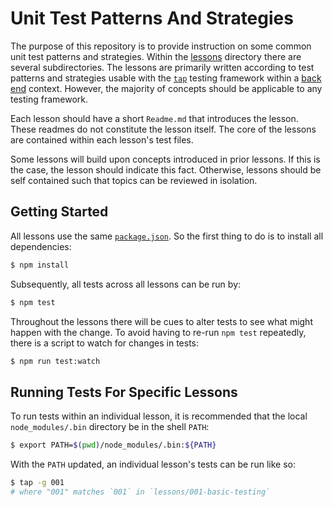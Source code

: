 # Unit Test Patterns And Strategies

The purpose of this repository is to provide instruction on some common
unit test patterns and strategies. Within the [lessons](./lessons) directory
there are several subdirectories. The lessons are primarily written according to
test patterns and strategies usable with the [`tap`](https://node-tap.org)
testing framework within a [back end][backend] context. However, the majority
of concepts should be applicable to any testing framework.

Each lesson should have a short `Readme.md` that introduces the lesson. These
readmes do not constitute the lesson itself. The core of the lessons are
contained within each lesson's test files.

Some lessons will build upon concepts introduced in prior lessons. If this is
the case, the lesson should indicate this fact. Otherwise, lessons should be
self contained such that topics can be reviewed in isolation.

[backend]: https://en.wikipedia.org/wiki/Front_end_and_back_end

## Getting Started

All lessons use the same [`package.json`](./package.json). So the first thing
to do is to install all dependencies:

```sh
$ npm install
```

Subsequently, all tests across all lessons can be run by:

```sh
$ npm test
```

Throughout the lessons there will be cues to alter tests to see what might
happen with the change. To avoid having to re-run `npm test` repeatedly, there
is a script to watch for changes in tests:

```sh
$ npm run test:watch
```

## Running Tests For Specific Lessons

To run tests within an individual lesson, it is recommended that the local
`node_modules/.bin` directory be in the shell `PATH`:

```sh
$ export PATH=$(pwd)/node_modules/.bin:${PATH}
```

With the `PATH` updated, an individual lesson's tests can be run like so:

```sh
$ tap -g 001
# where "001" matches `001` in `lessons/001-basic-testing`
```
